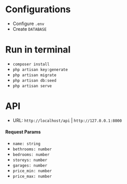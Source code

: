 # Configurations
- Configure `.env`
- Create `DATABASE`
# Run in terminal
- `composer install`
- `php artisan key:generate`
- `php artisan migrate`
- `php artisan db:seed`
- `php artisan serve`
# API
- URL: `http://localhost/api` | `http://127.0.0.1:8000`

#### Request Params
- `name: string`
- `bethrooms: number`
- `bedrooms: number`
- `storeys: number`
- `garages: number`
- `price_min: number`
- `price_max: number`
